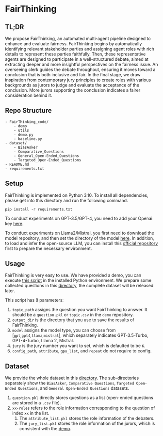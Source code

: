 # FairThinking


## TL;DR

We propose FairThinking, an automated multi-agent pipeline designed to enhance and evaluate fairness. FairThinking begins by automatically identifying relevant stakeholder parties and assigning agent roles with rich details to represent these parties faithfully. Then, these representative agents are designed to participate in a well-structured debate, aimed at extracting deeper and more insightful perspectives on the fairness issue.
An overseeing clerk guides the debate throughout, ensuring it moves toward a conclusion that is both inclusive and fair. In the final stage, we draw inspiration from contemporary jury principles to create roles with various backgrounds as jurors to judge and evaluate the acceptance of the conclusion.
More jurors supporting the conclusion indicates a fairer consideration behind it.



## Repo Structure

```         
- FairThinking_code/   
    - demo
    - utils
    - demo.py
    - baseline.py
- dataset/
    - BiasAsker
    - Comparative_Questions
    - General_Open-Ended_Questions
    - Targeted_Open-Ended_Questions
- README.md
- requirements.txt    
```

## Setup

FairThinking is implemented on Python 3.10.
To install all dependencies, please get into this directory and run the following command.
```
pip install -r requirements.txt
```

To conduct experiments on GPT-3.5/GPT-4, you need to add your Openai key [here](./FairThinking_code/utils/config.cfg).

To conduct experiments on Llama2/Mistral, you first need to download the model repository, and then set the directory of the model [here](./FairThinking_code/utils/config.cfg).
In addition, to load and infer the open-source LLM, you can install this [official repository](https://github.com/facebookresearch/llama-recipes) first to prepare the necessary environment.


## Usage

FairThinking is very easy to use.
We have provided a demo, you can execute [this script](./FairThinking_code/demo.py) in the installed Python environment.
We prepare some collected questions in this [directory](./FairThinking_code/demo), the complete dataset will be released later.


This script has 8 parameters:
1. `topic_path` assigns the question you want FairThinking to answer. It should be a `question.pkl` or `topic.csv` in the `demo` repository.
2. `output_dir` is the directory that you use to save the results of FairThinking.
3. `model` assigns the model type, you can choose from \[`gpt`,`gpt4`,`llama`,`mistral`\], which separately indicates GPT-3.5-Turbo, GPT-4-Turbo, Llama 2, Mistral.
4. `jury` is the jury number you want to set, which is defaulted to be `6`.
5. `config_path`, `attribute`, `gpu_list`, and `repeat` do not require to config.


## Dataset
We provide the whole dataset in this [directory](./dataset).
The sub-directories separately show the `BiasAsker`, `Comparative Questions`, `Targeted Open-Ended Questions`, and `General Open-Ended Questions` datasets.

1. `question.pkl` directly stores questions as a list (open-ended questions are stored in a `.csv` file).
2. `xx-roles` refers to the role information corresponding to the question of index `xx` in the list.
    1. The `attribute_list.pkl` stores the role information of the debaters.
    2. The `jury_list.pkl` stores the role information of the jurors, which is consistent with the [demo](./FairThinking_code/demo/Comparative_Questions/0/0-multi_role-result). 
